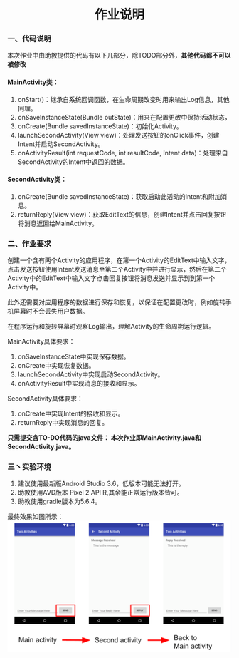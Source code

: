 <center><h1>作业说明</h1></center>

### 一、代码说明

​本次作业中由助教提供的代码有以下几部分，除TODO部分外，**其他代码都不可以被修改**

#### MainActivity类：

1. onStart()：继承自系统回调函数，在生命周期改变时用来输出Log信息，其他同理。
2. onSaveInstanceState(Bundle outState)：用来在配置更改中保持活动状态，
3. onCreate(Bundle savedInstanceState)：初始化Activity。
4. launchSecondActivity(View view)：处理发送按钮的onClick事件，创建Intent并启动SecondActivity。
5. onActivityResult(int requestCode, int resultCode, Intent data)：处理来自SecondActivity的Intent中返回的数据。

#### SecondActivity类：
1. onCreate(Bundle savedInstanceState)：获取启动此活动的Intent和附加消息。
2. returnReply(View view)：获取EditText的信息，创建Intent并点击回复按钮将消息返回给MainActivity。
### 二、作业要求
创建一个含有两个Activity的应用程序，在第一个Activity的EditText中输入文字，点击发送按钮使用Intent发送消息至第二个Activity中并进行显示，然后在第二个Activity中的EditText中输入文字点击回复按钮将消息发送并显示到到第一个Activity中。

此外还需要对应用程序的数据进行保存和恢复，以保证在配置更改时，例如旋转手机屏幕时不会丢失用户数据。

在程序运行和旋转屏幕时观察Log输出，理解Activity的生命周期运行逻辑。

MainActivity具体要求：
1. onSaveInstanceState中实现保存数据。
2. onCreate中实现恢复数据。
3. launchSecondActivity中实现启动SecondActivity。
4. onActivityResult中实现消息的接收和显示。

SecondActivity具体要求：
1. onCreate中实现Intent的接收和显示。
2. returnReply中实现消息的回复。

**只需提交含TO-DO代码的java文件：
本次作业即MainActivity.java和SecondActivity.java。**

### 三丶实验环境
1. 建议使用最新版Android Studio 3.6，低版本可能无法打开。
2. 助教使用AVD版本 Pixel 2 API R,其余能正常运行版本皆可。
3. 助教使用gradle版本为5.6.4。

最终效果如图所示：
![avatar](TwoActivities.png)